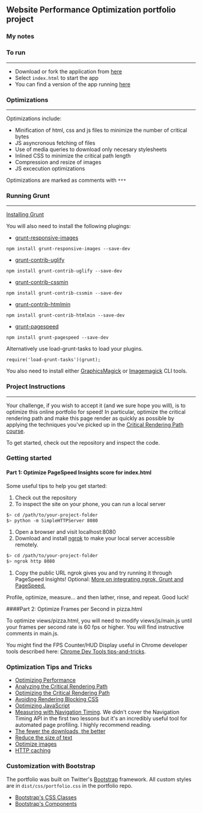 ## Website Performance Optimization portfolio project

### My notes

### To run
---------------------------
- Download or fork the application from [here](https://github.com/AaronJuarez/website-optimization)
- Select ```index.html``` to start the app
- You can find a version of the app running [here](http://aaronjuarez.github.io/website-optimization/)

### Optimizations
---------------------------
Optimizations include:
- Minification of html, css and js files to minimize the number of critical bytes
- JS asyncronous fetching of files
- Use of media queries to download only necesary stylesheets
- Inlined CSS to minimize the critical path length
- Compression and resize of images
- JS excecution optimizations

Optimizations are marked as comments with ```***```

### Running Grunt
----------------------------
[Installing Grunt](http://gruntjs.com/getting-started)

You will also need to install the following plugings:
- [grunt-responsive-images](https://github.com/andismith/grunt-responsive-images)

```npm install grunt-responsive-images --save-dev```

- [grunt-contrib-uglify](https://github.com/gruntjs/grunt-contrib-uglify)

```npm install grunt-contrib-uglify --save-dev```

- [grunt-contrib-cssmin](https://github.com/gruntjs/grunt-contrib-cssmin)

```npm install grunt-contrib-cssmin --save-dev```

- [grunt-contrib-htmlmin](https://github.com/gruntjs/grunt-contrib-htmlmin)

```npm install grunt-contrib-htmlmin --save-dev```

- [grunt-pagespeed](https://www.npmjs.com/package/grunt-pagespeed)

```npm install grunt-pagespeed --save-dev```

Alternatively use load-grunt-tasks to load your plugins.

```
require('load-grunt-tasks')(grunt);
```

You also need to install either [GraphicsMagick](https://sourceforge.net/projects/graphicsmagick/files/graphicsmagick/) or [Imagemagick](http://www.imagemagick.org/script/binary-releases.php) CLI tools.


### Project Instructions
-----------------------------

Your challenge, if you wish to accept it (and we sure hope you will), is to optimize this online portfolio for speed! In particular, optimize the critical rendering path and make this page render as quickly as possible by applying the techniques you've picked up in the [Critical Rendering Path course](https://www.udacity.com/course/ud884).

To get started, check out the repository and inspect the code.

### Getting started

#### Part 1: Optimize PageSpeed Insights score for index.html

Some useful tips to help you get started:

1. Check out the repository
1. To inspect the site on your phone, you can run a local server

  ```bash
  $> cd /path/to/your-project-folder
  $> python -m SimpleHTTPServer 8080
  ```

1. Open a browser and visit localhost:8080
1. Download and install [ngrok](https://ngrok.com/) to make your local server accessible remotely.

  ``` bash
  $> cd /path/to/your-project-folder
  $> ngrok http 8080
  ```

1. Copy the public URL ngrok gives you and try running it through PageSpeed Insights! Optional: [More on integrating ngrok, Grunt and PageSpeed.](http://www.jamescryer.com/2014/06/12/grunt-pagespeed-and-ngrok-locally-testing/)

Profile, optimize, measure... and then lather, rinse, and repeat. Good luck!

####Part 2: Optimize Frames per Second in pizza.html

To optimize views/pizza.html, you will need to modify views/js/main.js until your frames per second rate is 60 fps or higher. You will find instructive comments in main.js.

You might find the FPS Counter/HUD Display useful in Chrome developer tools described here: [Chrome Dev Tools tips-and-tricks](https://developer.chrome.com/devtools/docs/tips-and-tricks).

### Optimization Tips and Tricks
* [Optimizing Performance](https://developers.google.com/web/fundamentals/performance/ "web performance")
* [Analyzing the Critical Rendering Path](https://developers.google.com/web/fundamentals/performance/critical-rendering-path/analyzing-crp.html "analyzing crp")
* [Optimizing the Critical Rendering Path](https://developers.google.com/web/fundamentals/performance/critical-rendering-path/optimizing-critical-rendering-path.html "optimize the crp!")
* [Avoiding Rendering Blocking CSS](https://developers.google.com/web/fundamentals/performance/critical-rendering-path/render-blocking-css.html "render blocking css")
* [Optimizing JavaScript](https://developers.google.com/web/fundamentals/performance/critical-rendering-path/adding-interactivity-with-javascript.html "javascript")
* [Measuring with Navigation Timing](https://developers.google.com/web/fundamentals/performance/critical-rendering-path/measure-crp.html "nav timing api"). We didn't cover the Navigation Timing API in the first two lessons but it's an incredibly useful tool for automated page profiling. I highly recommend reading.
* <a href="https://developers.google.com/web/fundamentals/performance/optimizing-content-efficiency/eliminate-downloads.html">The fewer the downloads, the better</a>
* <a href="https://developers.google.com/web/fundamentals/performance/optimizing-content-efficiency/optimize-encoding-and-transfer.html">Reduce the size of text</a>
* <a href="https://developers.google.com/web/fundamentals/performance/optimizing-content-efficiency/image-optimization.html">Optimize images</a>
* <a href="https://developers.google.com/web/fundamentals/performance/optimizing-content-efficiency/http-caching.html">HTTP caching</a>

### Customization with Bootstrap
The portfolio was built on Twitter's <a href="http://getbootstrap.com/">Bootstrap</a> framework. All custom styles are in `dist/css/portfolio.css` in the portfolio repo.

* <a href="http://getbootstrap.com/css/">Bootstrap's CSS Classes</a>
* <a href="http://getbootstrap.com/components/">Bootstrap's Components</a>
